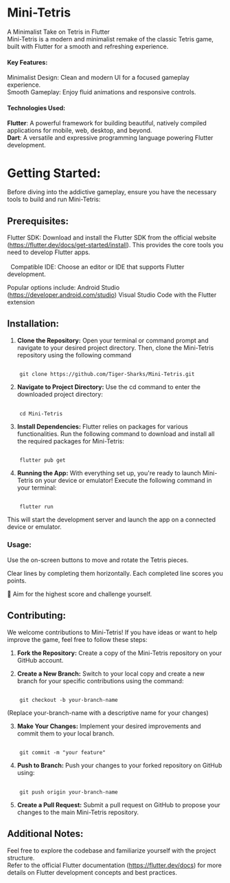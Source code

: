 # Mini-Tetris
A Minimalist Take on Tetris in Flutter<br>
Mini-Tetris is a modern and minimalist remake of the classic Tetris game, built with Flutter for a smooth and refreshing experience.

#### Key Features:

Minimalist Design: Clean and modern UI for a focused gameplay experience.<br>
Smooth Gameplay: Enjoy fluid animations and responsive controls.

#### Technologies Used:

**Flutter**: A powerful framework for building beautiful, natively compiled applications for mobile, web, desktop, and beyond.<br>
**Dart**: A versatile and expressive programming language powering Flutter development.

# Getting Started:

Before diving into the addictive gameplay, ensure you have the necessary tools to build and run Mini-Tetris:

## Prerequisites:

Flutter SDK: Download and install the Flutter SDK from the official website (https://flutter.dev/docs/get-started/install). This provides the core tools you need to develop Flutter apps.<br>  
  
Compatible IDE: Choose an editor or IDE that supports Flutter development.<br> 

Popular options include:
Android Studio (https://developer.android.com/studio)
Visual Studio Code with the Flutter extension


## Installation:

1. **Clone the Repository:** Open your terminal or command prompt and navigate to your desired project directory. Then, clone the Mini-Tetris repository using the following command

## 
        git clone https://github.com/Tiger-Sharks/Mini-Tetris.git



2. **Navigate to Project Directory:** Use the cd command to enter the downloaded project directory:

## 
        cd Mini-Tetris


3. **Install Dependencies:** Flutter relies on packages for various functionalities. Run the following command to download and install all the required packages for Mini-Tetris:

## 
        flutter pub get


4. **Running the App:** With everything set up, you're ready to launch Mini-Tetris on your device or emulator! Execute the following command in your terminal:

## 
        flutter run


This will start the development server and launch the app on a connected device or emulator.


### Usage:

Use the on-screen buttons to move and rotate the Tetris pieces.

Clear lines by completing them horizontally. Each completed line scores you points.

:rocket: Aim for the highest score and challenge yourself.


## Contributing:

We welcome contributions to Mini-Tetris! If you have ideas or want to help improve the game, feel free to follow these steps:

1. **Fork the Repository:** Create a copy of the Mini-Tetris repository on your GitHub account.

2. **Create a New Branch:** Switch to your local copy and create a new branch for your specific contributions using the command:


## 
        git checkout -b your-branch-name


(Replace your-branch-name with a descriptive name for your changes)

3. **Make Your Changes:** Implement your desired improvements and commit them to your local branch.


## 
        git commit -m "your feature"


4. **Push to Branch:** Push your changes to your forked repository on GitHub using:


## 
        git push origin your-branch-name


5. **Create a Pull Request:** Submit a pull request on GitHub to propose your changes to the main Mini-Tetris repository.

## Additional Notes:

Feel free to explore the codebase and familiarize yourself with the project structure.<br>
Refer to the official Flutter documentation (https://flutter.dev/docs) for more details on Flutter development concepts and best practices.